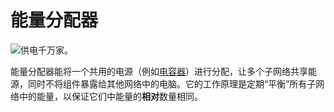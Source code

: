 # 能量分配器

![供电千万家。](oredict:oc:powerDistributor)

能量分配器能将一个共用的电源（例如[电容器](capacitor.md)）进行分配，让多个子网络共享能源，同时不将组件暴露给其他网络中的电脑。它的工作原理是定期“平衡”所有子网络中的能量，以保证它们中能量的**相对**数量相同。
